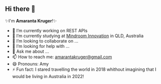 <h2> Hi there 👋</h2>

✨I'm <b>Amaranta Kruger</b>!✨

- 🔭 I’m currently working on REST APIs
- 🌱 I’m currently studying at [Mindroom Innovation](https://www.mindroom.edu.au/) in QLD, Australia
- 👯 I’m looking to collaborate on ...
- 🤔 I’m looking for help with ...
- 💬 Ask me about ...
- 📫 How to reach me: amarantakruger@gmail.com
- 😄 Pronouns: Amy
- ⚡ Fun fact: I stared travelling the world in 2018 whithout imagining that I would be living in Australia in 2022!
